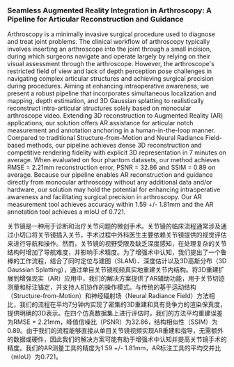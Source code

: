 ### Seamless Augmented Reality Integration in Arthroscopy: A Pipeline for Articular Reconstruction and Guidance

Arthroscopy is a minimally invasive surgical procedure used to diagnose and treat joint problems. The clinical workflow of arthroscopy typically involves inserting an arthroscope into the joint through a small incision, during which surgeons navigate and operate largely by relying on their visual assessment through the arthroscope. However, the arthroscope's restricted field of view and lack of depth perception pose challenges in navigating complex articular structures and achieving surgical precision during procedures. Aiming at enhancing intraoperative awareness, we present a robust pipeline that incorporates simultaneous localization and mapping, depth estimation, and 3D Gaussian splatting to realistically reconstruct intra-articular structures solely based on monocular arthroscope video. Extending 3D reconstruction to Augmented Reality (AR) applications, our solution offers AR assistance for articular notch measurement and annotation anchoring in a human-in-the-loop manner. Compared to traditional Structure-from-Motion and Neural Radiance Field-based methods, our pipeline achieves dense 3D reconstruction and competitive rendering fidelity with explicit 3D representation in 7 minutes on average. When evaluated on four phantom datasets, our method achieves RMSE = 2.21mm reconstruction error, PSNR = 32.86 and SSIM = 0.89 on average. Because our pipeline enables AR reconstruction and guidance directly from monocular arthroscopy without any additional data and/or hardware, our solution may hold the potential for enhancing intraoperative awareness and facilitating surgical precision in arthroscopy. Our AR measurement tool achieves accuracy within 1.59 +/- 1.81mm and the AR annotation tool achieves a mIoU of 0.721.

关节镜是一种用于诊断和治疗关节问题的微创手术。关节镜的临床流程通常涉及通过小切口将关节镜插入关节，手术过程中外科医生主要依赖关节镜提供的视觉评估来进行导航和操作。然而，关节镜的视野受限及缺乏深度感知，在处理复杂的关节结构时增加了导航难度，并影响手术精度。为了增强术中认知，我们提出了一个鲁棒的工作流程，结合了同时定位与建图（SLAM）、深度估计以及3D高斯分布（3D Gaussian Splatting），通过单目关节镜视频真实地重建关节内结构。将3D重建扩展到增强现实（AR）应用中，我们的解决方案提供了AR辅助功能，用于关节切迹测量和标注锚定，并支持人机协作的操作模式。与传统的基于运动结构（Structure-from-Motion）和神经辐射场（Neural Radiance Field）方法相比，我们的流程在平均7分钟内实现了密集的3D重建和具有竞争力的渲染保真度，提供明确的3D表示。在四个仿真数据集上进行评估时，我们的方法平均重建误差为RMSE = 2.21mm，峰值信噪比（PSNR）为32.86，结构相似性（SSIM）为0.89。由于我们的流程能够直接从单目关节镜视频实现AR重建和指导，无需额外的数据或硬件，因此我们的解决方案可能有助于增强术中认知并提高关节镜手术的精度。我们的AR测量工具的精度为1.59 +/- 1.81mm，AR标注工具的平均交并比（mIoU）为0.721。
